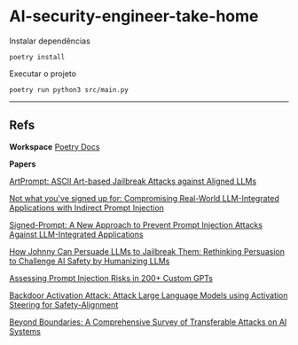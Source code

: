 # AI-security-engineer-take-home

Instalar dependências
```
poetry install
```

Executar o projeto
```
poetry run python3 src/main.py
```
___

## Refs

**Workspace**
[Poetry Docs](https://python-poetry.org/docs/basic-usage/)

**Papers**

[ArtPrompt: ASCII Art-based Jailbreak Attacks against Aligned LLMs](https://arxiv.org/html/2402.11753v2)

[Not what you've signed up for: Compromising Real-World LLM-Integrated Applications with Indirect Prompt Injection](https://arxiv.org/abs/2302.12173)

[Signed-Prompt: A New Approach to Prevent Prompt Injection Attacks Against LLM-Integrated Applications](https://arxiv.org/abs/2401.07612)

[How Johnny Can Persuade LLMs to Jailbreak Them: Rethinking Persuasion to Challenge AI Safety by Humanizing LLMs](https://arxiv.org/html/2401.06373v2)

[Assessing Prompt Injection Risks in 200+ Custom GPTs](https://arxiv.org/abs/2311.11538)


[Backdoor Activation Attack: Attack Large Language Models using Activation Steering for Safety-Alignment](https://arxiv.org/abs/2311.09433)

[Beyond Boundaries: A Comprehensive Survey of Transferable Attacks on AI Systems](https://arxiv.org/abs/2311.11796)